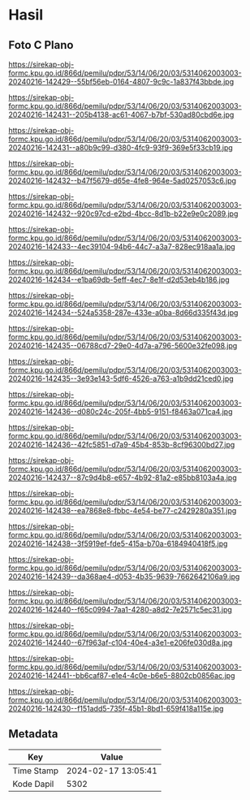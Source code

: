 # Hasil

## Foto C Plano

https://sirekap-obj-formc.kpu.go.id/866d/pemilu/pdpr/53/14/06/20/03/5314062003003-20240216-142429--55bf56eb-0164-4807-9c9c-1a837f43bbde.jpg

https://sirekap-obj-formc.kpu.go.id/866d/pemilu/pdpr/53/14/06/20/03/5314062003003-20240216-142431--205b4138-ac61-4067-b7bf-530ad80cbd6e.jpg

https://sirekap-obj-formc.kpu.go.id/866d/pemilu/pdpr/53/14/06/20/03/5314062003003-20240216-142431--a80b9c99-d380-4fc9-93f9-369e5f33cb19.jpg

https://sirekap-obj-formc.kpu.go.id/866d/pemilu/pdpr/53/14/06/20/03/5314062003003-20240216-142432--b47f5679-d65e-4fe8-964e-5ad0257053c6.jpg

https://sirekap-obj-formc.kpu.go.id/866d/pemilu/pdpr/53/14/06/20/03/5314062003003-20240216-142432--920c97cd-e2bd-4bcc-8d1b-b22e9e0c2089.jpg

https://sirekap-obj-formc.kpu.go.id/866d/pemilu/pdpr/53/14/06/20/03/5314062003003-20240216-142433--4ec39104-94b6-44c7-a3a7-828ec918aa1a.jpg

https://sirekap-obj-formc.kpu.go.id/866d/pemilu/pdpr/53/14/06/20/03/5314062003003-20240216-142434--e1ba69db-5eff-4ec7-8e1f-d2d53eb4b186.jpg

https://sirekap-obj-formc.kpu.go.id/866d/pemilu/pdpr/53/14/06/20/03/5314062003003-20240216-142434--524a5358-287e-433e-a0ba-8d66d335f43d.jpg

https://sirekap-obj-formc.kpu.go.id/866d/pemilu/pdpr/53/14/06/20/03/5314062003003-20240216-142435--06788cd7-29e0-4d7a-a796-5600e32fe098.jpg

https://sirekap-obj-formc.kpu.go.id/866d/pemilu/pdpr/53/14/06/20/03/5314062003003-20240216-142435--3e93e143-5df6-4526-a763-a1b9dd21ced0.jpg

https://sirekap-obj-formc.kpu.go.id/866d/pemilu/pdpr/53/14/06/20/03/5314062003003-20240216-142436--d080c24c-205f-4bb5-9151-f8463a071ca4.jpg

https://sirekap-obj-formc.kpu.go.id/866d/pemilu/pdpr/53/14/06/20/03/5314062003003-20240216-142436--42fc5851-d7a9-45b4-853b-8cf96300bd27.jpg

https://sirekap-obj-formc.kpu.go.id/866d/pemilu/pdpr/53/14/06/20/03/5314062003003-20240216-142437--87c9d4b8-e657-4b92-81a2-e85bb8103a4a.jpg

https://sirekap-obj-formc.kpu.go.id/866d/pemilu/pdpr/53/14/06/20/03/5314062003003-20240216-142438--ea7868e8-fbbc-4e54-be77-c2429280a351.jpg

https://sirekap-obj-formc.kpu.go.id/866d/pemilu/pdpr/53/14/06/20/03/5314062003003-20240216-142438--3f5919ef-fde5-415a-b70a-6184940418f5.jpg

https://sirekap-obj-formc.kpu.go.id/866d/pemilu/pdpr/53/14/06/20/03/5314062003003-20240216-142439--da368ae4-d053-4b35-9639-7662642106a9.jpg

https://sirekap-obj-formc.kpu.go.id/866d/pemilu/pdpr/53/14/06/20/03/5314062003003-20240216-142440--f65c0994-7aa1-4280-a8d2-7e2571c5ec31.jpg

https://sirekap-obj-formc.kpu.go.id/866d/pemilu/pdpr/53/14/06/20/03/5314062003003-20240216-142440--67f963af-c104-40e4-a3e1-e206fe030d8a.jpg

https://sirekap-obj-formc.kpu.go.id/866d/pemilu/pdpr/53/14/06/20/03/5314062003003-20240216-142441--bb6caf87-e1e4-4c0e-b6e5-8802cb0856ac.jpg

https://sirekap-obj-formc.kpu.go.id/866d/pemilu/pdpr/53/14/06/20/03/5314062003003-20240216-142430--f151add5-735f-45b1-8bd1-659f418a115e.jpg


## Metadata

| Key        | Value               |
| ---------- | ------------------- |
| Time Stamp | 2024-02-17 13:05:41 |
| Kode Dapil | 5302                |



